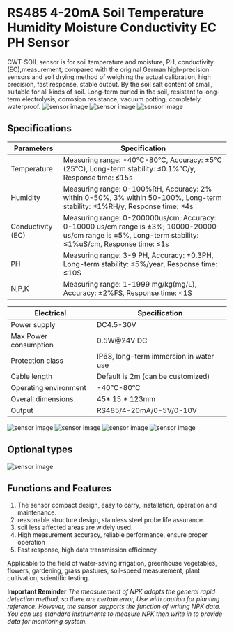 # RS485 4-20mA Soil Temperature Humidity Moisture Conductivity EC PH Sensor
CWT-SOIL sensor is for soil temperature and moisture, PH, conductivity (EC),measurement, compared with the original German high-precision sensors and soil drying method of weighing the actual calibration, high precision, fast response, stable output. By the soil salt content of small, suitable for all kinds of soil. Long-term buried in the soil, resistant to long-term electrolysis, corrosion resistance, vacuum potting, completely waterproof.
![sensor image](https://ae01.alicdn.com/kf/Sed84b0234a19468eafec0b26d918705f9.jpg)
![sensor image](https://ae01.alicdn.com/kf/S566184c945674818ba35634f031a35f16.jpg)
![sensor image](https://ae01.alicdn.com/kf/Sc174b16225f74931b88e1473162fe338o.jpg)

## Specifications
|     Parameters    | Specification |
| ----------------- | ------------- |
| Temperature       | Measuring range: -40℃-80℃, Accuracy: ±5℃ (25℃), Long-term stability: ≤0.1%℃/y, Response time: ≤15s |
| Humidity          | Measuring range: 0-100%RH, Accuracy: 2% within 0-50%, 3% within 50-100%, Long-term stability: ≤1%RH/y, Response time: ≤4s |
| Conductivity (EC) | Measuring range: 0-200000us/cm, Accuracy: 0-10000 us/cm range is ±3%; 10000-20000 us/cm range is ±5%, Long-term stability: ≤1%uS/cm, Response time: ≤1s |
| PH                | Measuring range: 3-9 PH, Accuracy: ±0.3PH, Long-term stability: ≤5%/year, Response time: ≤10S |
| N,P,K             | Measuring range: 1-1999 mg/kg(mg/L), Accuracy: ±2%FS, Response time: <1S |

|        Electrical     |     Specification     |
| --------------------- | --------------------- |
| Power supply          | DC4.5-30V |
| Max Power consumption | 0.5W@24V DC |
| Protection class      | IP68, long-term immersion in water use |
| Cable length          | Default is 2m (can be customized) |
| Operating environment | -40℃-80℃ |
| Overall dimensions    | 45* 15 * 123mm |
| Output                |RS485/4-20mA/0-5V/0-10V |

![sensor image](https://ae01.alicdn.com/kf/Hdcec551bf4604c8d8e52c4b279565c65l.jpg)
![sensor image](https://ae01.alicdn.com/kf/S45c8e477b7e849b394f3130116e5730cv.png)
![sensor image](https://ae01.alicdn.com/kf/Ha085d27b63084ec8a803affa268861ebh.jpg)
![sensor image](https://ae01.alicdn.com/kf/S44f11d4e81e24c848d3f50262ad15ccfH.jpg)

## Optional types
![sensor image](https://ae01.alicdn.com/kf/H0a767a47117d4922956bc81c38e19dc73.png)

## Functions and Features
1. The sensor compact design, easy to carry, installation, operation and maintenance.
2. reasonable structure design, stainless steel probe life assurance.
3. soil less affected areas are widely used.
4. High measurement accuracy, reliable performance, ensure proper operation
5. Fast response, high data transmission efficiency.

Applicable to the field of water-saving irrigation, greenhouse vegetables, flowers, gardening, grass pastures, soil-speed measurement, plant cultivation, scientific testing.

**Important Reminder**
*The measurement of NPK adopts the general rapid detection method, so there are certain error, Use with caution for planting reference.
However, the sensor supports the function of writing NPK data. You can use standard instruments to measure NPK then write in to provide data for monitoring system.*

